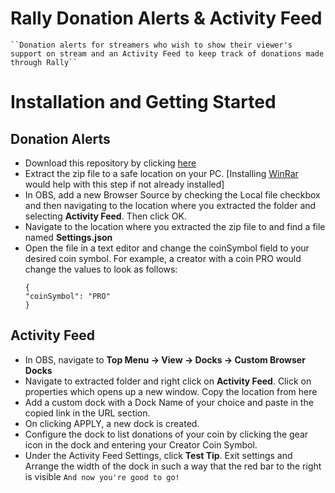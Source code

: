 # Rally Donation Alerts & Activity Feed 
    ``Donation alerts for streamers who wish to show their viewer's support on stream and an Activity Feed to keep track of donations made through Rally``
# Installation and Getting Started

## Donation Alerts
- Download this repository by clicking [here](https://github.com/OverAcheiever/Rally-OBS-Alerts-and-Activity-Feed/archive/main.zip)
- Extract the zip file to a safe location on your PC. [Installing [WinRar](https://www.win-rar.com/postdownload.html?&L=0) would help with this step if not already installed]
- In OBS, add a new Browser Source by checking the Local file checkbox and then navigating to the location where you extracted the folder and selecting **Activity Feed**. Then click OK.
- Navigate to the location where you extracted the zip file to and find a file named **Settings.json**
- Open the file in a text editor and change the coinSymbol field to your desired coin symbol. For example, a creator with a coin PRO would change the values to look as follows:
	```
	{
	"coinSymbol": "PRO"
	}
	```
## Activity Feed
- In OBS, navigate to **Top Menu → View → Docks → Custom Browser Docks**
- Navigate to extracted folder and right click on **Activity Feed**. Click on properties which opens up a new window. Copy the location from here
- Add a custom dock with a Dock Name of your choice and paste in the copied link in the URL section. 
- On clicking APPLY, a new dock is created.
- Configure the dock to list donations of your coin by clicking the gear icon in the dock and entering your Creator Coin Symbol.
- Under the Activity Feed Settings, click **Test Tip**. Exit settings and Arrange the width of the dock in such a way that the red bar to the right is visible
	``And now you're good to go!``